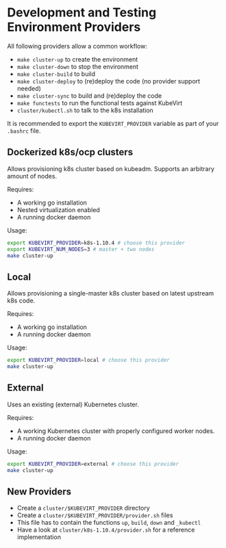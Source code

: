 # Development and Testing Environment Providers

All following providers allow a common workflow:

 * `make cluster-up` to create the environment
 * `make cluster-down` to stop the environment
 * `make cluster-build` to build
 * `make cluster-deploy` to (re)deploy the code (no provider support needed)
 * `make cluster-sync` to build and (re)deploy the code
 * `make functests` to run the functional tests against KubeVirt
 * `cluster/kubectl.sh` to talk to the k8s installation

It is recommended to export the `KUBEVIRT_PROVIDER` variable as part of your `.bashrc`
file.

## Dockerized k8s/ocp clusters

Allows provisioning k8s cluster based on kubeadm. Supports an arbitrary amount
of nodes.

Requires:
 * A working go installation
 * Nested virtualization enabled
 * A running docker daemon

Usage:

```bash
export KUBEVIRT_PROVIDER=k8s-1.10.4 # choose this provider
export KUBEVIRT_NUM_NODES=3 # master + two nodes
make cluster-up
```

## Local

Allows provisioning a single-master k8s cluster based on latest upstream k8s
code.

Requires:
 * A working go installation
 * A running docker daemon

Usage:

```bash
export KUBEVIRT_PROVIDER=local # choose this provider
make cluster-up
```

## External

Uses an existing (external) Kubernetes cluster.

Requires:
 * A working Kubernetes cluster with properly configured worker nodes.
 * A running docker daemon

Usage:

```bash
export KUBEVIRT_PROVIDER=external # choose this provider
make cluster-up
```
## New Providers

 * Create a `cluster/$KUBEVIRT_PROVIDER` directory
 * Create a `cluster/$KUBEVIRT_PROVIDER/provider.sh` files
 * This file has to contain the functions `up`, `build`, `down` and `_kubectl`
 * Have a look at `cluster/k8s-1.10.4/provider.sh` for a reference implementation
